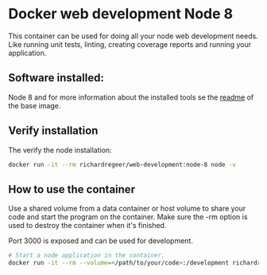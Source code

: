 # Docker web development Node 8
This container can be used for doing all your node web development needs. Like running unit tests, linting, creating coverage reports and running your application.

## Software installed:
Node 8 and for more information about the installed tools se the [readme](../base/README.md) of the base image.

## Verify installation
The verify the node installation:
```bash
docker run -it --rm richardregeer/web-development:node-8 node -v
```

## How to use the container
Use a shared volume from a data container or host volume to share your code and start the program on the container.
Make sure the -rm option is used to destroy the container when it's finished.

Port 3000 is exposed and can be used for development.

```bash
# Start a node application in the container.
docker run -it --rm --volume=</path/to/your/code>:/development richardregeer/web-development:node-8 node <your-application.js>
```